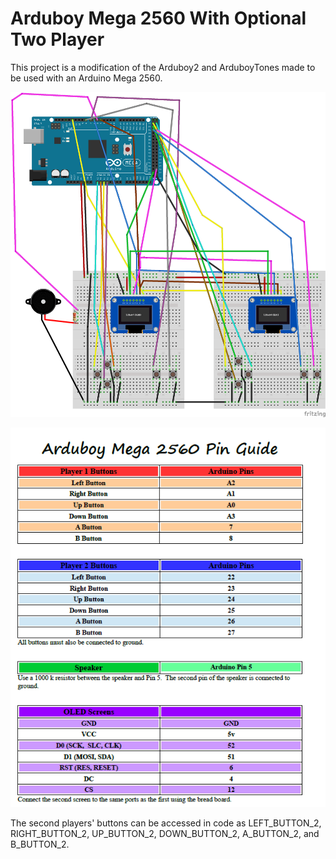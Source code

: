 # Arduboy Mega 2560 With Optional Two Player

This project is a modification of the Arduboy2 and ArduboyTones made to be used with an Arduino Mega 2560.

![Wiring](https://github.com/robinlamb/ArduboyMega2560/blob/main/ArduboyMega_bb.png)

![Wiring](https://github.com/robinlamb/ArduboyMega2560/blob/main/ArduboyMegaPinGuide.png)



The second players' buttons can be accessed in code as LEFT_BUTTON_2, RIGHT_BUTTON_2, UP_BUTTON_2, DOWN_BUTTON_2, A_BUTTON_2, and B_BUTTON_2.
